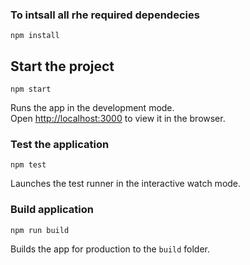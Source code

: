 ### To intsall all rhe required dependecies

```
npm install
```

## Start the project

```
npm start
```

Runs the app in the development mode.<br>
Open [http://localhost:3000](http://localhost:3000) to view it in the browser.

### Test the application

```
npm test
```

Launches the test runner in the interactive watch mode.<br>

### Build application

```
npm run build
```

Builds the app for production to the `build` folder.<br>
 
 
